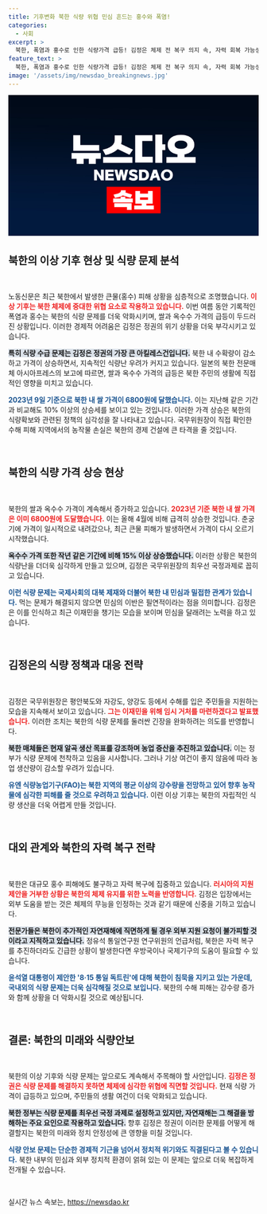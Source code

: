 ```yaml
---
title: 기후변화 북한 식량 위협 민심 흔드는 홍수와 폭염!
categories:
  - 사회
excerpt: >
  북한, 폭염과 홍수로 인한 식량가격 급등! 김정은 체제 전 복구 의지 속, 자력 회복 가능성은? 전문가들, 추가 자연재해 시 외부 지원 요청 불가피 예측. 클릭 유도하는 충격적 소식!
feature_text: >
  북한, 폭염과 홍수로 인한 식량가격 급등! 김정은 체제 전 복구 의지 속, 자력 회복 가능성은? 전문가들, 추가 자연재해 시 외부 지원 요청 불가피 예측. 클릭 유도하는 충격적 소식!
image: '/assets/img/newsdao_breakingnews.jpg'
---
```


<p><img src="/assets/img/newsdao_breakingnews.jpg" alt="koreaapp 속보" /></p>

<h2 data-ke-size="size26">북한의 이상 기후 현상 및 식량 문제 분석</h2>

<p data-ke-size="size16">&nbsp;</p>

<p>노동신문은 최근 북한에서 발생한 큰물(홍수) 피해 상황을 심층적으로 조명했습니다. <b><span style="color: #ee2323;">이상 기후는 북한 체제에 중대한 위협 요소로 작용하고 있습니다.</span></b> 이번 여름 동안 기록적인 폭염과 홍수는 북한의 식량 문제를 더욱 악화시키며, 쌀과 옥수수 가격의 급등이 두드러진 상황입니다. 이러한 경제적 어려움은 김정은 정권의 위기 상황을 더욱 부각시키고 있습니다.</p>

<p><b><span style="background-color: #21538527;">특히 식량 수급 문제는 김정은 정권의 가장 큰 아킬레스건입니다.</span></b> 북한 내 수확량이 감소하고 가격이 상승하면서, 지속적인 식량난 우려가 커지고 있습니다. 일본의 북한 전문매체 아시아프레스의 보고에 따르면, 쌀과 옥수수 가격의 급등은 북한 주민의 생활에 직접적인 영향을 미치고 있습니다. </p>

<p><b><span style="color: #1a5490;">2023년 9일 기준으로 북한 내 쌀 가격이 6800원에 달했습니다.</span></b> 이는 지난해 같은 기간과 비교해도 10% 이상의 상승세를 보이고 있는 것입니다. 이러한 가격 상승은 북한의 식량확보와 관련된 정책의 심각성을 잘 나타내고 있습니다. 국무위원장이 직접 확인한 수해 피해 지역에서의 농작물 손실은 북한의 경제 건설에 큰 타격을 줄 것입니다.</p>

<p data-ke-size="size16">&nbsp;</p>

<h2 data-ke-size="size26">북한의 식량 가격 상승 현상</h2>

<p data-ke-size="size16">&nbsp;</p>

<p>북한의 쌀과 옥수수 가격이 계속해서 증가하고 있습니다. <b><span style="color: #ee2323;">2023년 기준 북한 내 쌀 가격은 이미 6800원에 도달했습니다.</span></b> 이는 올해 4월에 비해 급격히 상승한 것입니다. 춘궁기에 가격이 일시적으로 내려갔으나, 최근 큰물 피해가 발생하면서 가격이 다시 오르기 시작했습니다. </p>

<p><b><span style="background-color: #21538527;">옥수수 가격 또한 작년 같은 기간에 비해 15% 이상 상승했습니다.</span></b> 이러한 상황은 북한의 식량난을 더더욱 심각하게 만들고 있으며, 김정은 국무위원장의 최우선 국정과제로 꼽히고 있습니다. </p>

<p><b><span style="color: #1a5490;">이런 식량 문제는 국제사회의 대북 제재와 더불어 북한 내 민심과 밀접한 관계가 있습니다.</span></b> 먹는 문제가 해결되지 않으면 민심의 이반은 필연적이라는 점을 의미합니다. 김정은은 이를 인식하고 최근 이재민을 챙기는 모습을 보이며 민심을 달래려는 노력을 하고 있습니다.</p>

<p data-ke-size="size16">&nbsp;</p>

<h2 data-ke-size="size26">김정은의 식량 정책과 대응 전략</h2>

<p data-ke-size="size16">&nbsp;</p>

<p>김정은 국무위원장은 평안북도와 자강도, 양강도 등에서 수해를 입은 주민들을 지원하는 모습을 지속해서 보이고 있습니다. <b><span style="color: #ee2323;">그는 이재민을 위해 임시 거처를 마련하겠다고 발표했습니다.</span></b> 이러한 조치는 북한의 식량 문제를 둘러싼 긴장을 완화하려는 의도를 반영합니다.</p>

<p><b><span style="background-color: #21538527;">북한 매체들은 현재 알곡 생산 목표를 강조하며 농업 증산을 추진하고 있습니다.</span></b> 이는 정부가 식량 문제에 천착하고 있음을 시사합니다. 그러나 기상 여건이 좋지 않음에 따라 농업 생산량이 감소할 우려가 있습니다. </p>

<p><b><span style="color: #1a5490;">유엔 식량농업기구(FAO)는 북한 지역의 평균 이상의 강수량을 전망하고 있어 향후 농작물에 심각한 피해를 줄 것으로 우려하고 있습니다.</span></b> 이런 이상 기후는 북한의 자립적인 식량 생산을 더욱 어렵게 만들 것입니다.</p>

<p data-ke-size="size16">&nbsp;</p>

<h2 data-ke-size="size26">대외 관계와 북한의 자력 복구 전략</h2>

<p data-ke-size="size16">&nbsp;</p>

<p>북한은 대규모 홍수 피해에도 불구하고 자력 복구에 집중하고 있습니다. <b><span style="color: #ee2323;">러시아의 지원 제안을 거부한 상황은 북한의 체제 유지를 위한 노력을 반영합니다.</span></b> 김정은 입장에서는 외부 도움을 받는 것은 체제의 무능을 인정하는 것과 같기 때문에 신중을 기하고 있습니다.</p>

<p><b><span style="background-color: #21538527;">전문가들은 북한이 추가적인 자연재해에 직면하게 될 경우 외부 지원 요청이 불가피할 것이라고 지적하고 있습니다.</span></b> 정유석 통일연구원 연구위원의 언급처럼, 북한은 자력 복구를 추진하더라도 긴급한 상황이 발생한다면 우방국이나 국제기구의 도움이 필요할 수 있습니다.</p>

<p><b><span style="color: #1a5490;">윤석열 대통령이 제안한 '8·15 통일 독트린'에 대해 북한이 침묵을 지키고 있는 가운데, 국내외의 식량 문제는 더욱 심각해질 것으로 보입니다.</span></b> 북한의 수해 피해는 강수량 증가와 함께 상황을 더 악화시킬 것으로 예상됩니다.</p>

<p data-ke-size="size16">&nbsp;</p>

<h2 data-ke-size="size26">결론: 북한의 미래와 식량안보</h2>

<p data-ke-size="size16">&nbsp;</p>

<p>북한의 이상 기후와 식량 문제는 앞으로도 계속해서 주목해야 할 사안입니다. <b><span style="color: #ee2323;">김정은 정권은 식량 문제를 해결하지 못하면 체제에 심각한 위협에 직면할 것입니다.</span></b> 현재 식량 가격이 급등하고 있으며, 주민들의 생활 여건이 더욱 악화되고 있습니다.</p>

<p><b><span style="background-color: #21538527;">북한 정부는 식량 문제를 최우선 국정 과제로 설정하고 있지만, 자연재해는 그 해결을 방해하는 주요 요인으로 작용하고 있습니다.</span></b> 향후 김정은 정권이 이러한 문제를 어떻게 해결할지는 북한의 미래와 정치 안정성에 큰 영향을 미칠 것입니다.</p>

<p><b><span style="color: #1a5490;">식량 안보 문제는 단순한 경제적 기근을 넘어서 정치적 위기와도 직결된다고 볼 수 있습니다.</span></b> 북한 내부의 민심과 외부 정치적 환경이 얽혀 있는 이 문제는 앞으로 더욱 복잡하게 전개될 수 있습니다.</p>

<p data-ke-size="size16">&nbsp;</p>
실시간 뉴스 속보는, <a href="https://newsdao.kr" rel="dofollow">https://newsdao.kr</a>


